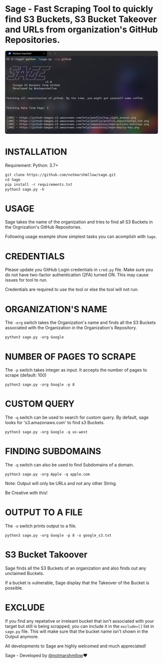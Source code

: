 # Sage - Fast Scraping Tool to quickly find S3 Buckets, S3 Bucket Takeover and URLs from organization's GitHub Repositories.

![alt_text](https://github.com/notmarshmllow/Sage/blob/main/sample-image.png)

# INSTALLATION

Requirement: Python: 3.7+

```
git clone https://github.com/notmarshmllow/sage.git
cd Sage
pip install -r requirements.txt
python3 sage.py -h
```

# USAGE
Sage takes the name of the organization and tries to find all S3 Buckets in the Orgnization's GitHub Repositories.

Following usage example show simplest tasks you can acomplish with `Sage`.

# CREDENTIALS

Please update you GitHub Login credentials in `cred.py` file.
Make sure you do not have two-factor authentication (2FA) turned ON. This may cause issues for tool to run.

Credentials are required to use the tool or else the tool will not run.

# ORGANIZATION'S NAME

The `-org` switch takes the Organization's name and finds all the S3 Buckets associated with the Organization in the Organization's Repository.

```
python3 sage.py -org Google
```

# NUMBER OF PAGES TO SCRAPE

The `-p` switch takes integer as input. It accepts the number of pages to scrape (default: 100)

```
python3 sage.py -org Google -p 8
```

# CUSTOM QUERY

The `-q` switch can be used to search for custom query. By default, sage looks for 's3.amazonaws.com' to find s3 Buckets.

```
python3 sage.py -org Google -q us-west
```

# FINDING SUBDOMAINS

The `-q` switch can also be used to find Subdomains of a domain.

```
python3 sage.py -org Apple -q apple.com
```

Note: Output will only be URLs and not any other String.

Be Creative with this!


# OUTPUT TO A FILE

The `-o` switch prints output to a file.

```
python3 sage.py -org Google -p 8 -o google_s3.txt
```

# S3 Bucket Takoover

Sage finds all the S3 Buckets of an organization and also finds out any unclaimed Buckets.

If a bucket is vulnerable, Sage display that the Takeover of the Bucket is possible.


#  EXCLUDE

If you find any repetative or irreleant bucket that isn't associated with your target but still is being scrapped, you can include it in the `exclude=[]` list in `sage.py` file. This will make sure that the bucket name isn't shown in the Output anymore.




All developments to Sage are highly welcomed and much appreciated!

Sage - Developed by [@notmarshmllow](https://twitter.com/notmarshmllow):heart:
